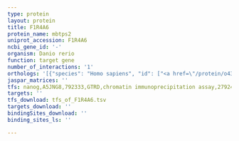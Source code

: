 ```yaml
---
type: protein
layout: protein
title: F1R4A6
protein_name: mbtps2
uniprot_accession: F1R4A6
ncbi_gene_id: '-'
organism: Danio rerio
function: target gene
number_of_interactions: '1'
orthologs: '[{"species": "Homo sapiens", "id": ["<a href=\"/protein/o43462\">O43462</a>"]}, {"species": "Mus musculus", "id": ["<a href=\"/protein/q8chx6\">Q8CHX6</a>"]}, {"species": "Rattus norvegicus", "id": ["<a href=\"/protein/d3zds6\">D3ZDS6</a>"]}, {"species": "Drosophila melanogaster", "id": ["<a href=\"/protein/q7jz56\">Q7JZ56</a>"]}, {"species": "Caenorhabditis elegans", "id": ["Q9U227"]}]'
jaspar_matrices: ''
tfs: nanog,A5JNG8,792333,GTRD,chromatin immunoprecipitation assay,27924024%5Buid%5D,No
targets: ''
tfs_download: tfs_of_F1R4A6.tsv
targets_download: ''
bindingSites_download: ''
binding_sites_ls: ''

---
```

